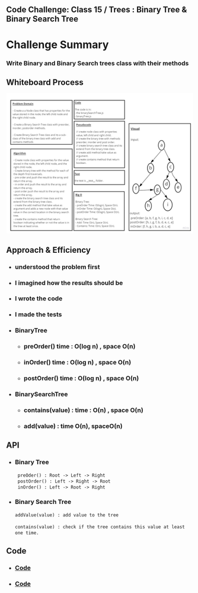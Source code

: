 ## Code Challenge: Class 15 / Trees : Binary Tree & Binary Search Tree

# Challenge Summary

### Write Binary and Binary Search trees class with their methods

## Whiteboard Process

![img](./images/code15.jpg)

## Approach & Efficiency

* ###  understood the problem first

* ### I imagined how the results should be

* ### I wrote the code

* ### I made the tests

* ### BinaryTree

  * ### preOrder() time : O(log n) , space O(n)
  * ### inOrder() time : O(log n) , space O(n)
  * ### postOrder() time : O(log n) , space O(n)

* ### BinarySearchTree

  * ### contains(value) : time : O(n) , space O(n)
  * ### add(value) : time O(n), spaceO(n)

## API

* ### Binary Tree

       preOder() : Root -> Left -> Right
       postOrder() : Left -> Right -> Root
       inOrder() : Left -> Root -> Right

* ### Binary Search Tree

      addValue(value) : add value to the tree

      contains(value) : check if the tree contains this value at least one time.

## Code

* ### [Code](https://github.com/Duniaalkilany/data-structures-and-algorithms/tree/main/401-challenges/trees/binaryTree.js)

* ### [Code](https://github.com/Duniaalkilany/data-structures-and-algorithms/tree/main/401-challenges/trees/binaryTreeSearch.js)
